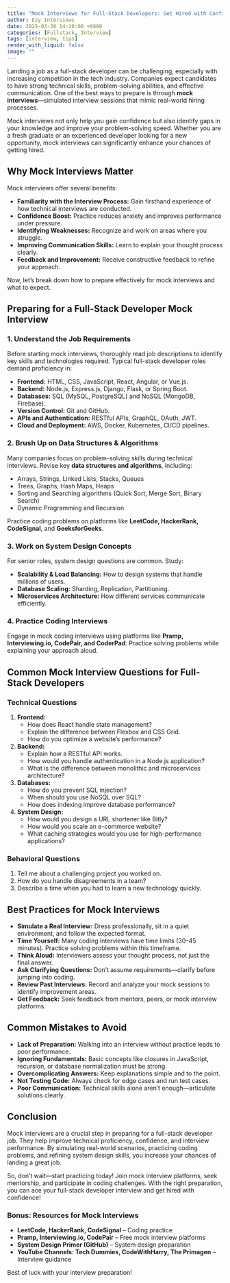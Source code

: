 ```yaml
---
title: "Mock Interviews for Full-Stack Developers: Get Hired with Confidence"
author: Ezy Interviews
date: 2025-03-30 14:10:00 +0800
categories: [Fullstack, Interview]
tags: [interview, tips]
render_with_liquid: false
image: ""
---
```


Landing a job as a full-stack developer can be challenging, especially with increasing competition in the tech industry. Companies expect candidates to have strong technical skills, problem-solving abilities, and effective communication. One of the best ways to prepare is through **mock interviews**—simulated interview sessions that mimic real-world hiring processes.

Mock interviews not only help you gain confidence but also identify gaps in your knowledge and improve your problem-solving speed. Whether you are a fresh graduate or an experienced developer looking for a new opportunity, mock interviews can significantly enhance your chances of getting hired.

## **Why Mock Interviews Matter**

Mock interviews offer several benefits:

* **Familiarity with the Interview Process:** Gain firsthand experience of how technical interviews are conducted.  
* **Confidence Boost:** Practice reduces anxiety and improves performance under pressure.  
* **Identifying Weaknesses:** Recognize and work on areas where you struggle.  
* **Improving Communication Skills:** Learn to explain your thought process clearly.  
* **Feedback and Improvement:** Receive constructive feedback to refine your approach.

Now, let’s break down how to prepare effectively for mock interviews and what to expect.

## **Preparing for a Full-Stack Developer Mock Interview**

### **1. Understand the Job Requirements**

Before starting mock interviews, thoroughly read job descriptions to identify key skills and technologies required. Typical full-stack developer roles demand proficiency in:

* **Frontend:** HTML, CSS, JavaScript, React, Angular, or Vue.js.  
* **Backend:** Node.js, Express.js, Django, Flask, or Spring Boot.  
* **Databases:** SQL (MySQL, PostgreSQL) and NoSQL (MongoDB, Firebase).  
* **Version Control:** Git and GitHub.  
* **APIs and Authentication:** RESTful APIs, GraphQL, OAuth, JWT.  
* **Cloud and Deployment:** AWS, Docker, Kubernetes, CI/CD pipelines.

### **2. Brush Up on Data Structures & Algorithms**

Many companies focus on problem-solving skills during technical interviews. Revise key **data structures and algorithms**, including:

* Arrays, Strings, Linked Lists, Stacks, Queues  
* Trees, Graphs, Hash Maps, Heaps  
* Sorting and Searching algorithms (Quick Sort, Merge Sort, Binary Search)  
* Dynamic Programming and Recursion

Practice coding problems on platforms like **LeetCode, HackerRank, CodeSignal**, and **GeeksforGeeks**.

### **3. Work on System Design Concepts**

For senior roles, system design questions are common. Study:

* **Scalability & Load Balancing:** How to design systems that handle millions of users.  
* **Database Scaling:** Sharding, Replication, Partitioning.  
* **Microservices Architecture:** How different services communicate efficiently.

### **4. Practice Coding Interviews**

Engage in mock coding interviews using platforms like **Pramp, Interviewing.io, CodePair, and CoderPad**. Practice solving problems while explaining your approach aloud.

## **Common Mock Interview Questions for Full-Stack Developers**

### **Technical Questions**

1. **Frontend:**  
   * How does React handle state management?  
   * Explain the difference between Flexbox and CSS Grid.  
   * How do you optimize a website’s performance?  
2. **Backend:**  
   * Explain how a RESTful API works.  
   * How would you handle authentication in a Node.js application?  
   * What is the difference between monolithic and microservices architecture?  
3. **Databases:**  
   * How do you prevent SQL injection?  
   * When should you use NoSQL over SQL?  
   * How does indexing improve database performance?  
4. **System Design:**  
   * How would you design a URL shortener like Bitly?  
   * How would you scale an e-commerce website?  
   * What caching strategies would you use for high-performance applications?

### **Behavioral Questions**

1. Tell me about a challenging project you worked on.  
2. How do you handle disagreements in a team?  
3. Describe a time when you had to learn a new technology quickly.

## **Best Practices for Mock Interviews**

* **Simulate a Real Interview:** Dress professionally, sit in a quiet environment, and follow the expected format.  
* **Time Yourself:** Many coding interviews have time limits (30–45 minutes). Practice solving problems within this timeframe.  
* **Think Aloud:** Interviewers assess your thought process, not just the final answer.  
* **Ask Clarifying Questions:** Don’t assume requirements—clarify before jumping into coding.  
* **Review Past Interviews:** Record and analyze your mock sessions to identify improvement areas.  
* **Get Feedback:** Seek feedback from mentors, peers, or mock interview platforms.

## **Common Mistakes to Avoid**

* **Lack of Preparation:** Walking into an interview without practice leads to poor performance.  
* **Ignoring Fundamentals:** Basic concepts like closures in JavaScript, recursion, or database normalization must be strong.  
* **Overcomplicating Answers:** Keep explanations simple and to the point.  
* **Not Testing Code:** Always check for edge cases and run test cases.  
* **Poor Communication:** Technical skills alone aren’t enough—articulate solutions clearly.

## **Conclusion**

Mock interviews are a crucial step in preparing for a full-stack developer job. They help improve technical proficiency, confidence, and interview performance. By simulating real-world scenarios, practicing coding problems, and refining system design skills, you increase your chances of landing a great job.

So, don’t wait—start practicing today! Join mock interview platforms, seek mentorship, and participate in coding challenges. With the right preparation, you can ace your full-stack developer interview and get hired with confidence!

### **Bonus: Resources for Mock Interviews**

* **LeetCode, HackerRank, CodeSignal** – Coding practice  
* **Pramp, Interviewing.io, CodePair** – Free mock interview platforms  
* **System Design Primer (GitHub)** – System design preparation  
* **YouTube Channels: Tech Dummies, CodeWithHarry, The Primagen** – Interview guidance

Best of luck with your interview preparation! 

